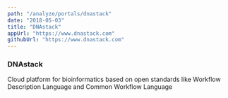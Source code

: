 ```yaml
---
path: "/analyze/portals/dnastack"
date: "2018-05-03"
title: "DNAstack"
appUrl: "https://www.dnastack.com"
githubUrl: "https://www.dnastack.com"
---
```


### DNAstack

Cloud platform for bioinformatics based on open standards like Workflow Description Language and Common Workflow Language
